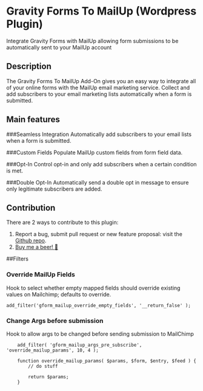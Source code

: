 # Gravity Forms To MailUp (Wordpress Plugin)

Integrate Gravity Forms with MailUp allowing form submissions to be automatically sent to your MailUp account

## Description

The Gravity Forms To MailUp Add-On gives you an easy way to integrate all of your online forms with the MailUp email marketing service. Collect and add subscribers to your email marketing lists automatically when a form is submitted.

## Main features

###Seamless Integration
Automatically add subscribers to your email lists when a form is submitted.

###Custom Fields
Populate MailUp custom fields from form field data.

###Opt-In
Control opt-in and only add subscribers when a certain condition is met.

###Double Opt-In
Automatically send a double opt in message to ensure only legitimate subscribers are added.

## Contribution
There are 2 ways to contribute to this plugin:

1. Report a bug, submit pull request or new feature proposal: visit the [Github repo](https://github.com/taniot/gravityforms-to-mailup).
2. [Buy me a beer! :beer:](//paypal.me/taniot)

##Filters

### Override MailUp Fields
Hook to select whether empty mapped fields should override existing values on Mailchimp;
defaults to override.

    add_filter('gform_mailup_override_empty_fields', '__return_false' );

### Change Args before submission
Hook to allow args to be changed before sending submission to MailChimp

        add_filter( 'gform_mailup_args_pre_subscribe', 'override_mailup_params', 10, 4 );
 
        function override_mailup_params( $params, $form, $entry, $feed ) {
            // do stuff

            return $params;
        }
